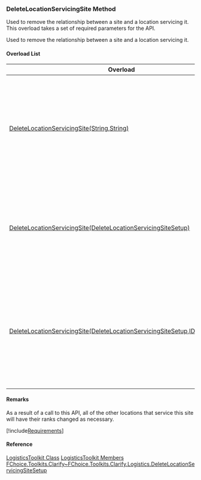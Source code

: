 ### DeleteLocationServicingSite Method

Used to remove the relationship between a site and a location servicing it. This overload takes a set of required parameters for the API.

Used to remove the relationship between a site and a location servicing it.

#### Overload List

| Overload | Description |
| --- | --- |
| [DeleteLocationServicingSite(String,String)](FChoice.Toolkits.Clarify~FChoice.Toolkits.Clarify.Logistics.LogisticsToolkit~DeleteLocationServicingSite(String,String).md) | Used to remove the relationship between a site and a location servicing it. This overload takes a set of required parameters for the API.   |
| [DeleteLocationServicingSite(DeleteLocationServicingSiteSetup)](FChoice.Toolkits.Clarify~FChoice.Toolkits.Clarify.Logistics.LogisticsToolkit~DeleteLocationServicingSite(DeleteLocationServicingSiteSetup).md) | Used to remove the relationship between a site and a location servicing it. This overload takes a setup object.   |
| [DeleteLocationServicingSite(DeleteLocationServicingSiteSetup,IDbTransaction)](FChoice.Toolkits.Clarify~FChoice.Toolkits.Clarify.Logistics.LogisticsToolkit~DeleteLocationServicingSite(DeleteLocationServicingSiteSetup,IDbTransaction).md) | Used to remove the relationship between a site and a location servicing it. This overload takes a setup object and a database transaction.   |

#### Remarks

As a result of a call to this API, all of the other locations that service this site will have their ranks changed as necessary.

[!include[Requirements](../partials/requirements.md)]

#### Reference

[LogisticsToolkit Class](FChoice.Toolkits.Clarify~FChoice.Toolkits.Clarify.Logistics.LogisticsToolkit.md)
[LogisticsToolkit Members](FChoice.Toolkits.Clarify~FChoice.Toolkits.Clarify.Logistics.LogisticsToolkit_members.md)
[FChoice.Toolkits.Clarify~FChoice.Toolkits.Clarify.Logistics.DeleteLocationServicingSiteSetup](FChoice.Toolkits.Clarify~FChoice.Toolkits.Clarify.Logistics.DeleteLocationServicingSiteSetup.md)
